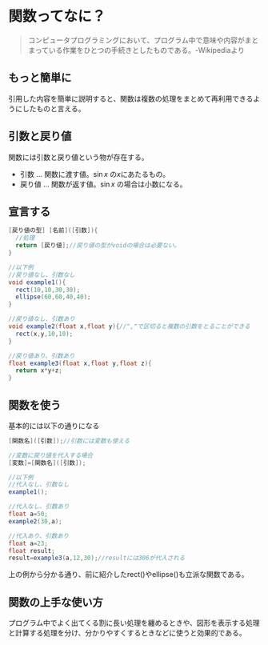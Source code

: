 <script type="text/javascript" async src="https://cdnjs.cloudflare.com/ajax/libs/mathjax/2.7.7/MathJax.js?config=TeX-MML-AM_CHTML">
</script>
<script type="text/x-mathjax-config">
 MathJax.Hub.Config({
 tex2jax: {
 inlineMath: [['$', '$'] ],
 displayMath: [ ['$$','$$'], ["\\[","\\]"] ]
 }
 });
</script>

# 関数ってなに？
>コンピュータプログラミングにおいて、プログラム中で意味や内容がまとまっている作業をひとつの手続きとしたものである。-Wikipediaより

## もっと簡単に
引用した内容を簡単に説明すると、関数は複数の処理をまとめて再利用できるようにしたものと言える。

## 引数と戻り値
関数には引数と戻り値という物が存在する。
- 引数 ... 関数に渡す値。$\sin {x}$ の$x$にあたるもの。
- 戻り値 ... 関数が返す値。$\sin {x}$ の場合は小数になる。

## 宣言する
```java
[戻り値の型] [名前]([引数]){
  //処理
  return [戻り値];//戻り値の型がvoidの場合は必要ない。
}

//以下例
//戻り値なし、引数なし
void example1(){
  rect(10,10,30,30);
  ellipse(60,60,40,40);
}

//戻り値なし、引数あり
void example2(float x,float y){//","で区切ると複数の引数をとることができる
  rect(x,y,10,10);
}

//戻り値あり、引数あり
float example3(float x,float y,float z){
  return x*y+z;
}
```
## 関数を使う
基本的には以下の通りになる
```java
[関数名]([引数]);//引数には変数も使える

//変数に戻り値を代入する場合
[変数]=[関数名]([引数]);

//以下例
//代入なし、引数なし
example1();

//代入なし、引数あり
float a=50;
example2(30,a);

//代入あり、引数あり
float a=23;
float result;
result=example3(a,12,30);//resultには306が代入される
```
上の例から分かる通り、前に紹介したrect()やellipse()も立派な関数である。
## 関数の上手な使い方
プログラム中でよく出てくる割に長い処理を纏めるときや、図形を表示する処理と計算する処理を分け、分かりやすくするときなどに使うと効果的である。